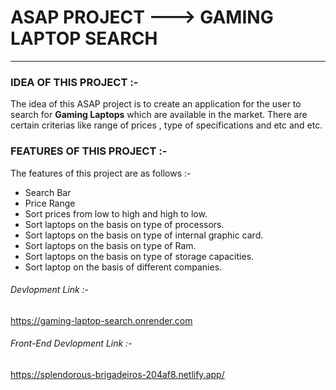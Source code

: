 # ASAP PROJECT ---> GAMING LAPTOP SEARCH
---
### IDEA OF THIS PROJECT :-
The idea of this ASAP project is to create an application for the user to search for **Gaming Laptops** which are available in the market. There are certain criterias like range of prices , type of specifications and etc and etc.
### FEATURES OF THIS PROJECT :-
The features of this project are as follows :-
* Search Bar
* Price Range
* Sort prices from low to high and high to low.
* Sort laptops on the basis on type of processors. 
* Sort laptops on the basis on type of internal graphic card.
* Sort laptops on the basis on type of Ram.
* Sort laptops on the basis on type of storage capacities.
* Sort laptop on the basis of different companies.

###### Devlopment Link :-
https://gaming-laptop-search.onrender.com

###### Front-End Devlopment Link :-
https://splendorous-brigadeiros-204af8.netlify.app/
